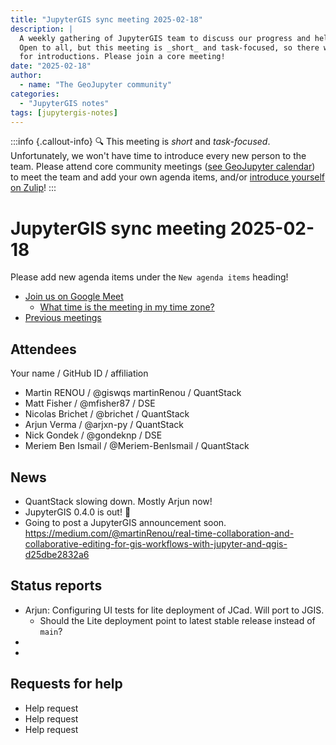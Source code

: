 ```yaml
---
title: "JupyterGIS sync meeting 2025-02-18"
description: |
  A weekly gathering of JupyterGIS team to discuss our progress and help each other out.
  Open to all, but this meeting is _short_ and task-focused, so there will not be time
  for introductions. Please join a core meeting!
date: "2025-02-18"
author:
  - name: "The GeoJupyter community"
categories:
  - "JupyterGIS notes"
tags: [jupytergis-notes]
---
```


:::info {.callout-info}
:mag: This meeting is _short_ and _task-focused_. Unfortunately, we won't have time to
introduce every new person to the team. Please attend core community meetings ([see
GeoJupyter calendar](https://geojupyter.org/calendar)) to meet the team and add your own
agenda items, and/or
[introduce yourself on Zulip](https://jupyter.zulipchat.com/#narrow/channel/471314-geojupyter/topic/Welcome)!
:::


# JupyterGIS sync meeting 2025-02-18

Please add new agenda items under the `New agenda items` heading!

- [Join us on Google Meet](https://meet.google.com/zhk-vygf-gke)
  - [What time is the meeting in my time zone?](https://dateful.com/convert/utc?t=4pm)
- [Previous meetings](https://geojupyter.org/blog/#category=JupyterGIS%20notes)


## Attendees

Your name / GitHub ID / affiliation

* Martin RENOU / @giswqs martinRenou / QuantStack
* Matt Fisher / @mfisher87 / DSE
* Nicolas Brichet / @brichet / QuantStack
* Arjun Verma / @arjxn-py / QuantStack
* Nick Gondek / @gondeknp / DSE
* Meriem Ben Ismail / @Meriem-BenIsmail / QuantStack


## News

* QuantStack slowing down. Mostly Arjun now!
* JupyterGIS 0.4.0 is out! :tada:
* Going to post a JupyterGIS announcement soon. https://medium.com/@martinRenou/real-time-collaboration-and-collaborative-editing-for-gis-workflows-with-jupyter-and-qgis-d25dbe2832a6


## Status reports

* Arjun: Configuring UI tests for lite deployment of JCad. Will port to JGIS.
    * Should the Lite deployment point to latest stable release instead of `main`?
* 
* 

## Requests for help

* Help request
* Help request
* Help request
